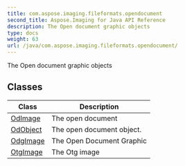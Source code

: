 ```yaml
---
title: com.aspose.imaging.fileformats.opendocument
second_title: Aspose.Imaging for Java API Reference
description: The Open document graphic objects
type: docs
weight: 63
url: /java/com.aspose.imaging.fileformats.opendocument/
---
```


The Open document graphic objects


## Classes

| Class | Description |
| --- | --- |
| [OdImage](../com.aspose.imaging.fileformats.opendocument/odimage) | The open document |
| [OdObject](../com.aspose.imaging.fileformats.opendocument/odobject) | The open document object. |
| [OdgImage](../com.aspose.imaging.fileformats.opendocument/odgimage) | The Open Document Graphic |
| [OtgImage](../com.aspose.imaging.fileformats.opendocument/otgimage) | The Otg image |
